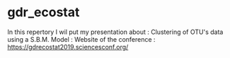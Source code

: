 # gdr_ecostat
 In this repertory I wil put my presentation about : Clustering of OTU's data using a S.B.M. Model : 
 Website of the conference : https://gdrecostat2019.sciencesconf.org/
